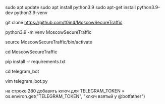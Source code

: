 sudo apt update
sudo apt install python3.9
sudo  apt-get install python3.9-dev python3.9-venv

git clone https://github.com/t0in4/MoscowSecureTraffic

python3.9 -m venv MoscowSecureTraffic

source MoscowSecureTraffic/bin/activate

cd MoscowSecureTraffic

pip install -r requirements.txt

cd telegram_bot

vim telegram_bot.py

на строке 280 добавить ключ для TELEGRAM_TOKEN = os.environ.get("TELEGRAM_TOKEN", "ключ взятый у @botfather")







